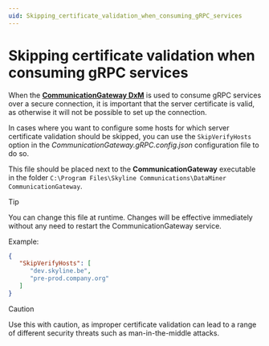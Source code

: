 ```yaml
---
uid: Skipping_certificate_validation_when_consuming_gRPC_services
---
```


# Skipping certificate validation when consuming gRPC services

When the [**CommunicationGateway DxM**](xref:DataMinerExtensionModules#communicationgateway) is used to consume gRPC services over a secure connection, it is important that the server certificate is valid, as otherwise it will not be possible to set up the connection.

In cases where you want to configure some hosts for which server certificate validation should be skipped, you can use the `SkipVerifyHosts` option in the *CommunicationGateway.gRPC.config.json* configuration file to do so.

This file should be placed next to the **CommunicationGateway** executable in the folder `C:\Program Files\Skyline Communications\DataMiner CommunicationGateway`.

> [!TIP]
> You can change this file at runtime. Changes will be effective immediately without any need to restart the CommunicationGateway service.

Example:

```json
{
   "SkipVerifyHosts": [
      "dev.skyline.be",
      "pre-prod.company.org"
   ]
}
```

> [!CAUTION]
> Use this with caution, as improper certificate validation can lead to a range of different security threats such as man-in-the-middle attacks.
